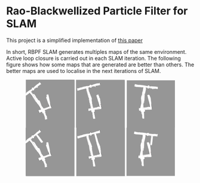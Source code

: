 # Rao-Blackwellized Particle Filter for SLAM

This project is a simplified implementation of [this paper](http://people.ee.duke.edu/~lcarin/Lihan9.4.06b.pdf)

In short, RBPF SLAM generates multiples maps of the same environment. Active loop closure is carried out in each SLAM iteration. The following figure shows how some maps that are generated are better than others. The better maps are used to localise in the next iterations of SLAM.

<p align="center"> 
<img src="/fig/rbpf loop closure.png" width = "400">
</p>

